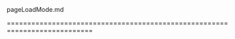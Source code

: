 <!--**
/*-------------------------------------------
    Auto-generated file. Do not modify.
-------------------------------------------

**-->
<!--merge--><!--/merge-->
<!--dep-->pageLoadMode.md<!--/dep-->
===========================================================================
